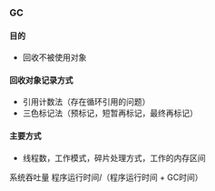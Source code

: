 ### GC

#### 目的

* 回收不被使用对象

#### 回收对象记录方式

* 引用计数法（存在循环引用的问题）
* 三色标记法（预标记，短暂再标记，最终再标记）

#### 主要方式

* 线程数，工作模式，碎片处理方式，工作的内存区间

系统吞吐量 程序运行时间/（程序运行时间 + GC时间）